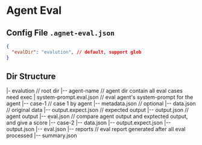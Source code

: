 # Agent Eval

## Config File `.agnet-eval.json`

```json
{
  "evalDir": "evalution", // default, support glob
}
```

## Dir Structure
|- evalution                  // root dir
 |-- agent-name               // agent dir contain all eval cases need exec
   | system-prompt.eval.json  // eval agent's system-prompt for the agent
   |-- case-1                 // case 1 by agent
     |-- metadata.json        // optional
     |-- data.json            // original data
     |-- output.expect.json   // expected output
     |-- output.json          // agent output
     |-- eval.json            // compare agent output and exptected output, and give a score
   |-- case-2
     |-- data.json
     |-- output.expect.json
     |-- output.json
     |-- eval.json
  |-- reports                 // eval report generated after all eval processed
    |-- summary.json
